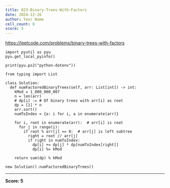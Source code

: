 ```yaml
---
title: 823-Binary-Trees-With-Factors
date: 2024-12-26
author: Your Name
cell_count: 6
score: 5
---
```


https://leetcode.com/problems/binary-trees-with-factors


```
import pyutil as pyu
pyu.get_local_pyinfo()
```


```
print(pyu.ps2("python-dotenv"))
```


```
from typing import List
```


```
class Solution:
  def numFactoredBinaryTrees(self, arr: List[int]) -> int:
    kMod = 1_000_000_007
    n = len(arr)
    # dp[i] := # Of binary trees with arr[i] as root
    dp = [1] * n
    arr.sort()
    numToIndex = {a: i for i, a in enumerate(arr)}

    for i, root in enumerate(arr):  # arr[i] is root
      for j in range(i):
        if root % arr[j] == 0:  # arr[j] is left subtree
          right = root // arr[j]
          if right in numToIndex:
            dp[i] += dp[j] * dp[numToIndex[right]]
            dp[i] %= kMod

    return sum(dp) % kMod
```


```
new Solution().numFactoredBinaryTrees()
```


---
**Score: 5**
